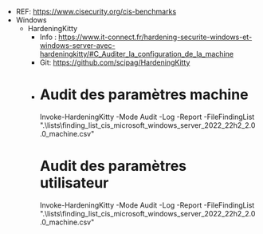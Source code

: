 - REF: https://www.cisecurity.org/cis-benchmarks
- Windows
  - HardeningKitty
    -  Info : https://www.it-connect.fr/hardening-securite-windows-et-windows-server-avec-hardeningkitty/#C_Auditer_la_configuration_de_la_machine
    -  Git: https://github.com/scipag/HardeningKitty
      - # Audit des paramètres machine
        Invoke-HardeningKitty -Mode Audit -Log -Report -FileFindingList ".\lists\finding_list_cis_microsoft_windows_server_2022_22h2_2.0.0_machine.csv"
        # Audit des paramètres utilisateur
        Invoke-HardeningKitty -Mode Audit -Log -Report -FileFindingList ".\lists\finding_list_cis_microsoft_windows_server_2022_22h2_2.0.0_machine.csv"
      
